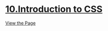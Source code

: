 # [10.Introduction to CSS](https://iamwatchdogs.github.io/Front-end/HTML_CSS/Practice/10.Introduction%20to%20CSS/)

[View the Page](https://iamwatchdogs.github.io/Front-end/HTML_CSS/Practice/10.Introduction%20to%20CSS/ "View this Page")